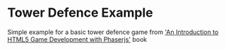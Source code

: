 # Tower Defence Example
Simple example for a basic tower defence game from ['An Introduction to HTML5 Game Development with Phaserjs'](https://www.amazon.com/Introduction-HTML5-Game-Development-Phaser-js/dp/113892184X) book
